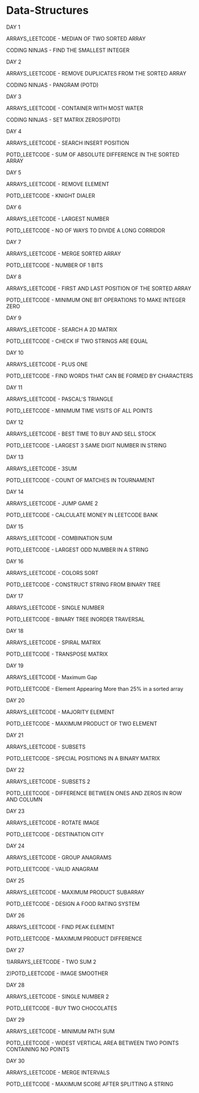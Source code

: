 # Data-Structures


DAY 1

ARRAYS_LEETCODE - MEDIAN OF TWO SORTED ARRAY

CODING NINJAS - FIND THE SMALLEST INTEGER

DAY 2

ARRAYS_LEETCODE - REMOVE DUPLICATES FROM THE SORTED ARRAY

CODING NINJAS - PANGRAM (POTD)

DAY 3

ARRAYS_LEETCODE - CONTAINER WITH MOST WATER

CODING NINJAS - SET MATRIX ZEROS(POTD)

DAY 4

ARRAYS_LEETCODE - SEARCH INSERT POSITION 

POTD_LEETCODE - SUM OF ABSOLUTE DIFFERENCE IN THE SORTED ARRAY

DAY 5

ARRAYS_LEETCODE - REMOVE ELEMENT

POTD_LEETCODE - KNIGHT DIALER

DAY 6

ARRAYS_LEETCODE - LARGEST NUMBER

POTD_LEETCODE - NO OF WAYS TO DIVIDE A LONG CORRIDOR

DAY 7

ARRAYS_LEETCODE - MERGE SORTED ARRAY

POTD_LEETCODE - NUMBER OF 1 BITS

DAY 8

ARRAYS_LEETCODE - FIRST AND LAST POSITION OF THE SORTED ARRAY

POTD_LEETCODE - MINIMUM ONE BIT OPERATIONS TO MAKE INTEGER ZERO 

DAY 9

 ARRAYS_LEETCODE -  SEARCH A 2D MATRIX
 
 POTD_LEETCODE - CHECK IF TWO STRINGS ARE EQUAL

DAY 10

 ARRAYS_LEETCODE -  PLUS ONE
 
 POTD_LEETCODE - FIND WORDS THAT CAN BE FORMED BY CHARACTERS

 DAY 11

 ARRAYS_LEETCODE -  PASCAL'S TRIANGLE
 
 POTD_LEETCODE - MINIMUM TIME VISITS OF ALL POINTS

 DAY 12

 ARRAYS_LEETCODE -  BEST TIME TO BUY AND SELL STOCK 

 POTD_LEETCODE -  LARGEST 3 SAME DIGIT NUMBER IN STRING  

 DAY 13

 ARRAYS_LEETCODE - 3SUM 

 POTD_LEETCODE -  COUNT OF MATCHES IN TOURNAMENT
 
 DAY 14

 ARRAYS_LEETCODE - JUMP GAME 2

 POTD_LEETCODE -  CALCULATE MONEY IN LEETCODE BANK
 
 DAY 15

 ARRAYS_LEETCODE - COMBINATION SUM

 POTD_LEETCODE -  LARGEST ODD NUMBER IN A STRING
 
 DAY 16

 ARRAYS_LEETCODE - COLORS SORT

 POTD_LEETCODE - CONSTRUCT STRING FROM BINARY TREE
 
 DAY 17

 ARRAYS_LEETCODE - SINGLE NUMBER

 POTD_LEETCODE - BINARY TREE INORDER TRAVERSAL
 
 DAY 18

 ARRAYS_LEETCODE - SPIRAL MATRIX

 POTD_LEETCODE - TRANSPOSE MATRIX
 
 DAY 19

 ARRAYS_LEETCODE - Maximum Gap

 POTD_LEETCODE - Element Appearing More than 25% in a sorted array 
 
 DAY 20

 ARRAYS_LEETCODE - MAJORITY ELEMENT

 POTD_LEETCODE - MAXIMUM PRODUCT OF TWO ELEMENT
 
 DAY 21
 
 ARRAYS_LEETCODE - SUBSETS

 POTD_LEETCODE - SPECIAL POSITIONS IN A BINARY MATRIX

DAY 22

ARRAYS_LEETCODE - SUBSETS 2

POTD_LEETCODE - DIFFERENCE BETWEEN ONES AND ZEROS IN ROW AND COLUMN

DAY 23

ARRAYS_LEETCODE - ROTATE IMAGE

POTD_LEETCODE - DESTINATION CITY  

DAY 24

ARRAYS_LEETCODE - GROUP ANAGRAMS

POTD_LEETCODE - VALID ANAGRAM

DAY 25

ARRAYS_LEETCODE - MAXIMUM PRODUCT SUBARRAY

POTD_LEETCODE - DESIGN A FOOD RATING SYSTEM 

DAY 26

ARRAYS_LEETCODE - FIND PEAK ELEMENT

POTD_LEETCODE - MAXIMUM PRODUCT DIFFERENCE 

DAY 27 

1)ARRAYS_LEETCODE - TWO SUM 2

2)POTD_LEETCODE - IMAGE SMOOTHER
 
DAY 28

ARRAYS_LEETCODE - SINGLE NUMBER 2

POTD_LEETCODE - BUY TWO CHOCOLATES 
 
DAY 29

ARRAYS_LEETCODE - MINIMUM PATH SUM

POTD_LEETCODE - WIDEST VERTICAL AREA BETWEEN TWO POINTS CONTAINING NO POINTS
 
DAY 30

ARRAYS_LEETCODE - MERGE INTERVALS

POTD_LEETCODE - MAXIMUM SCORE AFTER SPLITTING A STRING 


 

 


 





